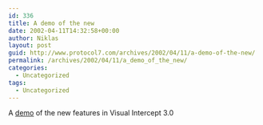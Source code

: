 ```yaml
---
id: 336
title: A demo of the new
date: 2002-04-11T14:32:58+00:00
author: Niklas
layout: post
guid: http://www.protocol7.com/archives/2002/04/11/a-demo-of-the-new/
permalink: /archives/2002/04/11/a_demo_of_the_new/
categories:
  - Uncategorized
tags:
  - Uncategorized
---
```

<div class='microid-7cc6886565044eff9270f1306de6e479224bd8c8'>
  <p>
    A <a href="http://www.elsitech.com/demo/viVEWD.htm">demo</a> of the new features in Visual Intercept 3.0
  </p>
</div>